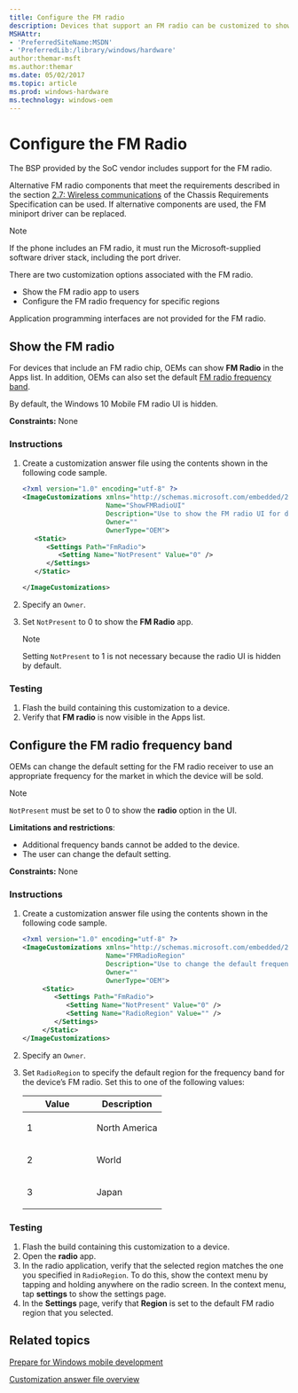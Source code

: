 ```yaml
---
title: Configure the FM radio
description: Devices that support an FM radio can be customized to show the FM radio, and configure the FM radio frequency for specific regions.
MSHAttr:
- 'PreferredSiteName:MSDN'
- 'PreferredLib:/library/windows/hardware'
author:themar-msft
ms.author:themar
ms.date: 05/02/2017
ms.topic: article
ms.prod: windows-hardware
ms.technology: windows-oem
---
```

# Configure the FM Radio

The BSP provided by the SoC vendor includes support for the FM radio.

Alternative FM radio components that meet the requirements described in the section [2.7: Wireless communications](https://msdn.microsoft.com/en-us/library/windows/hardware/dn756593) of the Chassis Requirements Specification can be used. If alternative components are used, the FM miniport driver can be replaced.

> [!Note]
> If the phone includes an FM radio, it must run the Microsoft-supplied software driver stack, including the port driver.

There are two customization options associated with the FM radio.

* Show the FM radio app to users
* Configure the FM radio frequency for specific regions

Application programming interfaces are not provided for the FM radio.

## Show the FM radio

For devices that include an FM radio chip, OEMs can show **FM Radio** in the Apps list. In addition, OEMs can also set the default [FM radio frequency band](fm-radio-frequency-band.md).

By default, the Windows 10 Mobile FM radio UI is hidden.

<a href="" id="constraints---none"></a>**Constraints:** None

### Instructions

1. Create a customization answer file using the contents shown in the following code sample.

   ```XML
   <?xml version="1.0" encoding="utf-8" ?>
   <ImageCustomizations xmlns="http://schemas.microsoft.com/embedded/2004/10/ImageUpdate"
                        Name="ShowFMRadioUI"
                        Description="Use to show the FM radio UI for devices that include an FM radio chip."
                        Owner=""
                        OwnerType="OEM">
      <Static>
         <Settings Path="FmRadio">
            <Setting Name="NotPresent" Value="0" />
         </Settings>
      </Static>

   </ImageCustomizations>
   ```

1. Specify an `Owner`.
1. Set `NotPresent` to 0 to show the **FM Radio** app.
   > [!Note]
   > Setting `NotPresent` to 1 is not necessary because the radio UI is hidden by default.

### Testing

1. Flash the build containing this customization to a device.
1. Verify that **FM radio** is now visible in the Apps list.

## Configure the FM radio frequency band

OEMs can change the default setting for the FM radio receiver to use an appropriate frequency for the market in which the device will be sold.

> [!Note]
> `NotPresent` must be set to 0 to show the **radio** option in the UI.

**Limitations and restrictions**:

* Additional frequency bands cannot be added to the device.
* The user can change the default setting.

<a href="" id="constraints---none"></a>**Constraints:** None

### Instructions

1. Create a customization answer file using the contents shown in the following code sample.

   ```XML
   <?xml version="1.0" encoding="utf-8" ?>
   <ImageCustomizations xmlns="http://schemas.microsoft.com/embedded/2004/10/ImageUpdate"
                        Name="FMRadioRegion"
                        Description="Use to change the default frequency band for the FM radio receiver."
                        Owner=""
                        OwnerType="OEM">
        <Static>
           <Settings Path="FmRadio">
              <Setting Name="NotPresent" Value="0" />
              <Setting Name="RadioRegion" Value="" />
           </Settings>
        </Static>
   </ImageCustomizations>
   ```

1. Specify an `Owner`.
1. Set `RadioRegion` to specify the default region for the frequency band for the device’s FM radio. Set this to one of the following values:

    <table>
    <colgroup>
    <col width="50%" />
    <col width="50%" />
    </colgroup>
    <thead>
    <tr class="header">
    <th>Value</th>
    <th>Description</th>
    </tr>
    </thead>
    <tbody>
    <tr class="odd">
    <td><p>1</p></td>
    <td><p>North America</p></td>
    </tr>
    <tr class="even">
    <td><p>2</p></td>
    <td><p>World</p></td>
    </tr>
    <tr class="odd">
    <td><p>3</p></td>
    <td><p>Japan</p></td>
    </tr>
    </tbody>
    </table>

### Testing

1. Flash the build containing this customization to a device.
1. Open the **radio** app.
1. In the radio application, verify that the selected region matches the one you specified in `RadioRegion`. To do this, show the context menu by tapping and holding anywhere on the radio screen. In the context menu, tap **settings** to show the settings page.
1. In the **Settings** page, verify that **Region** is set to the default FM radio region that you selected.

## Related topics

[Prepare for Windows mobile development](https://docs.microsoft.com/en-us/windows-hardware/manufacture/mobile/preparing-for-windows-mobile-development)

[Customization answer file overview](https://docs.microsoft.com/en-us/windows-hardware/customize/mobile/mcsf/customization-answer-file)
